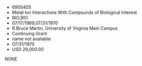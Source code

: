 * 6900405
* Metal Ion Interactions With Compounds of Biological Interest
* BIO,BIO
* 07/17/1969,07/31/1970
* R.Bruce Martin, University of Virginia Main Campus
* Continuing Grant
*   name not available
* 07/31/1970
* USD 29,000.00

NONE
